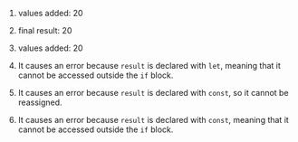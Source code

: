 1) values added:  20

2) final result:  20

3) values added:  20

4) It causes an error because `result` is declared with `let`, meaning that it cannot be accessed outside the `if` block.

5) It causes an error because `result` is declared with `const`, so it cannot be reassigned.

6) It causes an error because `result` is declared with `const`, meaning that it cannot be accessed outside the `if` block.
